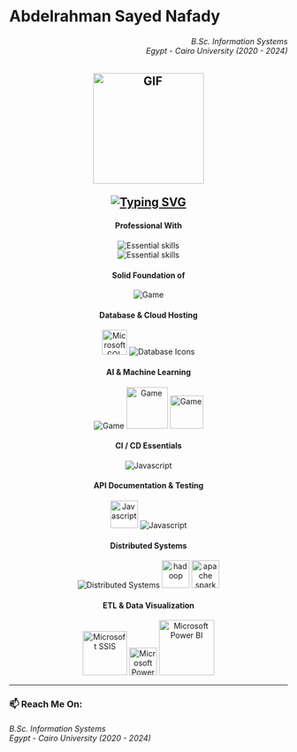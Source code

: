 <div>
    <h1 align="left">Abdelrahman Sayed Nafady </h1>
    <h6 align="right">
  <i>
    B.Sc. Information Systems<br/>Egypt - Cairo University (2020 - 2024)
  </i>
</h6>
</div>
<h2>
<div id="badges" align="center"> 
<img align="center" alt="GIF" src="https://i.giphy.com/media/v1.Y2lkPTc5MGI3NjExem0ycTdmenN4OHhkZHBkZzM3a3h5Z25vNTdxbjBwajA5MjZlZmxpYiZlcD12MV9pbnRlcm5hbF9naWZfYnlfaWQmY3Q9Zw/1vlBgKjXEz1jTtsuiH/giphy.gif" width="200" />
  
[![Typing SVG](https://readme-typing-svg.demolab.com?font=Doto&size=24&pause=1000&center=true&width=435&lines=A+Guy+Who+Can+Code++.+.+.+%F0%9F%91%A8%E2%80%8D%F0%9F%92%BB)](https://git.io/typing-svg)
</div>

</h2>

<h4 align="center">
    Professional With
</h4>

<p align="center">
  <img src="https://skillicons.dev/icons?i=java,spring,laravel,cpp" alt="Essential skills" />
  <br/>
  <img src="https://skillicons.dev/icons?i=js,react,tailwind" alt="Essential skills" />
</p>

<h4 align="center">
  Solid Foundation of
</h4>

<p align="center">
  <img src="https://skillicons.dev/icons?i=django,express,ts,linux,aws" alt="Game" />
</p>

<h4 align="center">
    Database & Cloud Hosting
</h4>

<p align="center">
  <img src="https://img.icons8.com/?size=100&id=laYYF3dV0Iew&format=png&color=000000" width="45" alt="Microsoft SQL Server Icon" />
  <img src="https://skillicons.dev/icons?i=postgresql,mysql,mongodb,redis,elasticsearch" alt="Database Icons" />
</p>

<h4 align="center">
  AI & Machine Learning
</h4>

<p align="center">
  <img src="https://skillicons.dev/icons?i=tensorflow,py" alt="Game" />
  <img src="https://pandas.pydata.org/static/img/pandas_secondary_white.svg" width="75" alt="Game" />
  <img src="https://icon.icepanel.io/Technology/svg/scikit-learn.svg" width="60" alt="Game" />
</p>

<h4 align="center">
  CI / CD Essentials
</h4>
<p align="center">
    <img src="https://skillicons.dev/icons?i=docker,kubernetes,githubactions,jenkins,git,github" alt="Javascript" />
</p>

<h4 align="center">
    API Documentation & Testing
</h4>
<p align="center">
    <img src="https://upload.wikimedia.org/wikipedia/commons/a/ab/Swagger-logo.png" width="50" alt="Javascript" />
    <img src="https://skillicons.dev/icons?i=postman" alt="Javascript" />
</p>


<h4 align="center">
  Distributed Systems
</h4>

<p align="center">
  <img src="https://skillicons.dev/icons?i=kafka" alt="Distributed Systems" />
  <img src="https://icon.icepanel.io/Technology/svg/Apache-Hadoop.svg" width="50" alt="hadoop" />
  <img src="https://icon.icepanel.io/Technology/svg/Apache-Spark.svg" width="50" alt="apache spark" />
</p>

<h4 align="center">
  ETL & Data Visualization
</h4>

<p align="center">
  <img src="https://cdn.prod.website-files.com/6064b31ff49a2d31e0493af1/66d1619402e0a2a8054d28da_660cf955d57294eefd7bfdaa_OzkE8fiKw7u7IGHsCJLx6_VdC0ztb7AOPIg-WBSIO8HPIrw3vjEh-KrokuY5Uo_iHDegaedpSIQw12kmgdnduxRzYTgo-BDRCmwe--uQokgS3bNpouK6cJTvwGlTa9K2Lgfddhf2c6KDPeHBU_XW9A.png" width="80" alt="Microsoft SSIS" />
  <img src="https://img.icons8.com/?size=100&id=3sGOUDo9nJ4k&format=png&color=000000" width="50" alt="Microsoft Power BI" />
  <img src="https://upload.wikimedia.org/wikipedia/commons/thumb/4/4b/Tableau_Logo.png/1200px-Tableau_Logo.png?20181120160841" width="100" alt="Microsoft Power BI" />
</p>

---

### 📫 Reach Me On:
<p align="center">
</h2>

<h6>
  <i>
    B.Sc. Information Systems<br/>Egypt - Cairo University (2020 - 2024)
  </i>
</h6> 


